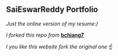 ## SaiEswarReddy Portfolio
*Just the online version of my resume:)*

*I forked this repo from* [**bchiang7**](https://github.com/bchiang7/v1)

*I you like this website fork the original one* ☝


